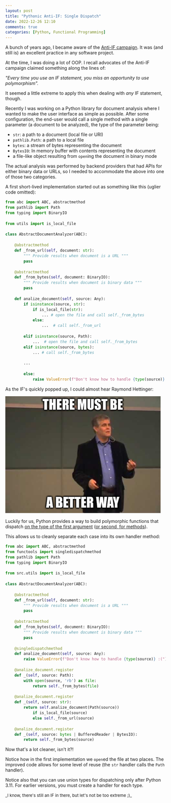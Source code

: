 ```yaml
---
layout: post
title: "Pythonic Anti-IF: Single Dispatch"
date: 2022-12-26 12:10
comments: true
categories: [Python, Functional Programming]
---
```


A bunch of years ago, I became aware of the [Anti-IF campaign](https://francescocirillo.com/products/the-anti-if-campaign#). It was (and still is) an excellent practice in any software project.

At the time, I was doing a lot of OOP. I recall advocates of the Anti-IF campaign claimed something along the lines of: 


_"Every time you use an IF statement, you miss an opportunity to use polymorphism"._

It seemed a little extreme to apply this when dealing with _any_ IF statement, though.

Recently I was working on a Python library for document analysis where I wanted to make the user interface as simple as possible. After some configuration, the end-user would call a single method with a single parameter (a document to be analyzed), the type of the parameter being:

- `str`: a path to a document (local file or URI)
- `pathlib.Path`: a path to a local file
- `bytes`: a stream of bytes representing the document
- `BytesIO`: In memory buffer with contents representing the document
- a file-like object resulting from `open`ing the document in binary mode

The actual analysis was performed by backend providers that had APIs for either binary data or URLs, so I needed to accommodate the above into one of those two categories.

A first short-lived implementation started out as something like this (uglier code omitted):

```python 
from abc import ABC, abstractmethod
from pathlib import Path
from typing import BinaryIO

from utils import is_local_file

class AbstractDocumentAnalyzer(ABC):

    @abstractmethod
    def _from_url(self, document: str):
        """ Provide results when document is a URL """
        pass
    
    @abstractmethod
    def _from_bytes(self, document: BinaryIO):
        """ Provide results when document is binary data """
        pass

    def analize_document(self, source: Any):
        if isinstance(source, str):
            if is_local_file(str):
                ... # open the file and call self._from_bytes
            else:
                ...  # call self._from_url

        elif isinstance(source, Path):
            ...  # open the file and call self._from_bytes
        elif isinstance(source, bytes):
            ... # call self._from_bytes
        
        ...
        
        else:
            raise ValueError(f"Don't know how to handle {type(source)} :(")
```

As the IF's quickly popped up, I could almost hear Raymond Hettinger:

![image](/assets/images/better-way.png)

Luckily for us, Python provides a way to build polymorphic functions that dispatch [on the type of the first argument](https://docs.python.org/3/library/functools.html#functools.singledispatch) ([or second, for methods](https://docs.python.org/3/library/functools.html#functools.singledispatchmethod)).

This allows us to cleanly separate each case into its own handler method:

```python
from abc import ABC, abstractmethod
from functools import singledispatchmethod
from pathlib import Path
from typing import BinaryIO

from src.utils import is_local_file

class AbstractDocumentAnalyzer(ABC):

    @abstractmethod
    def _from_url(self, document: str):
        """ Provide results when document is a URL """
        pass
    
    @abstractmethod
    def _from_bytes(self, document: BinaryIO):
        """ Provide results when document is binary data """
        pass

    @singledispatchmethod
    def analize_document(self, source: Any):
        raise ValueError(f"Don't know how to handle {type(source)} :(")

    @analize_document.register
    def _(self, source: Path):
        with open(source, 'rb') as file:
            return self._from_bytes(file)
        
    @analize_document.register
    def _(self, source: str):
        return self.analize_document(Path(source)) 
            if is_local_file(source) 
            else self._from_url(source)

    @analize_document.register
    def _(self, source: bytes | BufferedReader | BytesIO):
        return self._from_bytes(source)
```

Now that's a lot cleaner, isn't it?!


Notice how in the first implementation we `open`ed the file at two places. The improved code allows for some level of reuse (the `str` handler calls the `Path` handler).

Notice also that you can use union types for dispatching only after Python 3.11. For earlier versions, you must create a handler for each type.

<font size=2>
_I know, there's still an IF in there, but let's not be too extreme ;)_
</font>